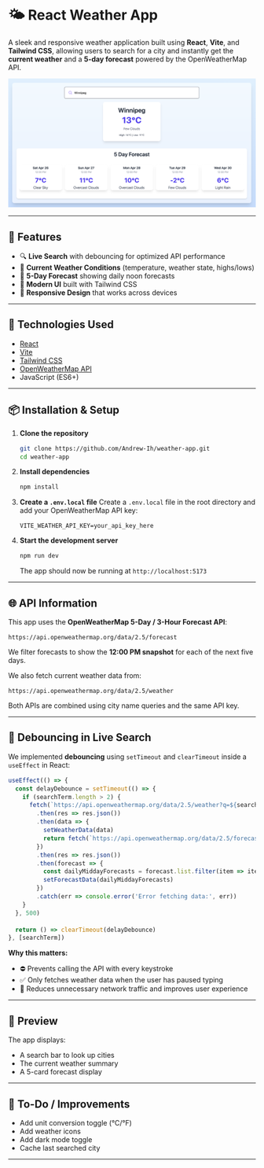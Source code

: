 # 🌤️ React Weather App

A sleek and responsive weather application built using **React**, **Vite**, and **Tailwind CSS**, allowing users to search for a city and instantly get the **current weather** and a **5-day forecast** powered by the OpenWeatherMap API.

![Weather App Screenshot](./public/weather-app-image.png)

---

## 🚀 Features

- 🔍 **Live Search** with debouncing for optimized API performance
- 📍 **Current Weather Conditions** (temperature, weather state, highs/lows)
- 📆 **5-Day Forecast** showing daily noon forecasts
- 💅 **Modern UI** built with Tailwind CSS
- 🔁 **Responsive Design** that works across devices

---

## 🔧 Technologies Used

- [React](https://reactjs.org/)
- [Vite](https://vitejs.dev/)
- [Tailwind CSS](https://tailwindcss.com/)
- [OpenWeatherMap API](https://openweathermap.org/)
- JavaScript (ES6+)

---

## 📦 Installation & Setup

1. **Clone the repository**
   ```bash
   git clone https://github.com/Andrew-Ih/weather-app.git
   cd weather-app
   ```

2. **Install dependencies**
   ```bash
   npm install
   ```

3. **Create a `.env.local` file**
   Create a `.env.local` file in the root directory and add your OpenWeatherMap API key:
   ```env
   VITE_WEATHER_API_KEY=your_api_key_here
   ```

4. **Start the development server**
   ```bash
   npm run dev
   ```

   The app should now be running at `http://localhost:5173`

---

## 🌐 API Information

This app uses the **OpenWeatherMap 5-Day / 3-Hour Forecast API**:
```
https://api.openweathermap.org/data/2.5/forecast
```

We filter forecasts to show the **12:00 PM snapshot** for each of the next five days.

We also fetch current weather data from:
```
https://api.openweathermap.org/data/2.5/weather
```

Both APIs are combined using city name queries and the same API key.

---

## 🧠 Debouncing in Live Search

We implemented **debouncing** using `setTimeout` and `clearTimeout` inside a `useEffect` in React:

```jsx
useEffect(() => {
  const delayDebounce = setTimeout(() => {
    if (searchTerm.length > 2) {
      fetch(`https://api.openweathermap.org/data/2.5/weather?q=${searchTerm}&appid=${API_KEY}&units=metric`)
        .then(res => res.json())
        .then(data => {
          setWeatherData(data)
          return fetch(`https://api.openweathermap.org/data/2.5/forecast?q=${searchTerm}&appid=${API_KEY}&units=metric`)
        })
        .then(res => res.json())
        .then(forecast => {
          const dailyMiddayForecasts = forecast.list.filter(item => item.dt_txt.includes("12:00:00"))
          setForecastData(dailyMiddayForecasts)
        })
        .catch(err => console.error('Error fetching data:', err))
    }
  }, 500)

  return () => clearTimeout(delayDebounce)
}, [searchTerm])
```

**Why this matters:**
- ⛔ Prevents calling the API with every keystroke
- ✅ Only fetches weather data when the user has paused typing
- 🚀 Reduces unnecessary network traffic and improves user experience

---

## 📸 Preview

The app displays:
- A search bar to look up cities
- The current weather summary
- A 5-card forecast display

---

## 📌 To-Do / Improvements

- Add unit conversion toggle (°C/°F)
- Add weather icons
- Add dark mode toggle
- Cache last searched city

---